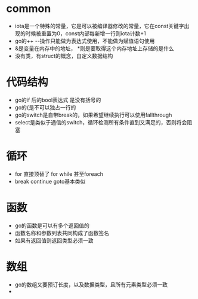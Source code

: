 # common
- iota是一个特殊的常量，它是可以被编译器修改的常量，它在const关键字出现的时候被重置为0，const内部每新增一行则iota计数+1
- go的++ --操作只能做为表达式使用，不能做为赋值语句使用
- &是变量在内存中的地址， *则是要取得这个内存地址上存储的是什么
- 没有类，有struct的概念，自定义数据结构

# 代码结构
- go的if 后的bool表达式 是没有括号的
- go的{是不可以独占一行的
- go的switch是自带break的，如果希望继续执行可以使用fallthrough
- select是类似于通信的switch，循环检测所有条件直到又满足的，否则将会阻塞

# 循环
- for 直接顶替了 for while 甚至foreach
- break continue goto基本类似

# 函数
- go的函数是可以有多个返回值的
- 函数名称和参数列表共同构成了函数签名
- 如果有返回值则返回类型必须一致

# 数组
- go的数组又要预订长度，以及数据类型，且所有元素类型必须一致
- 
